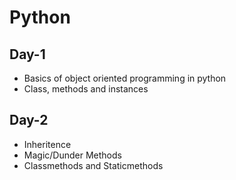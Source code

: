 # Python

## Day-1
- Basics of object oriented programming in python
- Class, methods and instances

## Day-2
- Inheritence
- Magic/Dunder Methods
- Classmethods and Staticmethods